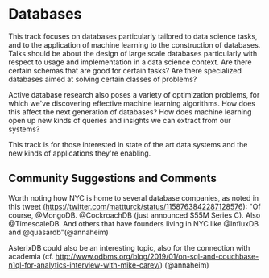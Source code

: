 # Databases

This track focuses on databases particularly tailored to data science
tasks, and to the application of machine learning to the construction
of databases. Talks should be about the design of large scale
databases particularly with respect to usage and implementation in a
data science context. Are there certain schemas that are good for
certain tasks? Are there specialized databases aimed at solving
certain classes of problems?

Active database research also poses a variety of optimization
problems, for which we've discovering effective machine learning
algorithms. How does this affect the next generation of databases? How
does machine learning open up new kinds of queries and insights we can
extract from our systems?

This track is for those interested in state of the art data systems
and the new kinds of applications they're enabling.

## Community Suggestions and Comments

Worth noting how NYC is home to several database companies, as noted in this tweet (https://twitter.com/mattturck/status/1158763842287128576): "Of course, @MongoDB. @CockroachDB (just announced $55M Series C). Also @TimescaleDB. And others that have founders living in NYC like @InfluxDB and @quasardb"(@annaheim)

AsterixDB could also be an interesting topic, also for the connection with academia (cf. http://www.odbms.org/blog/2019/01/on-sql-and-couchbase-n1ql-for-analytics-interview-with-mike-carey/) (@annaheim)
